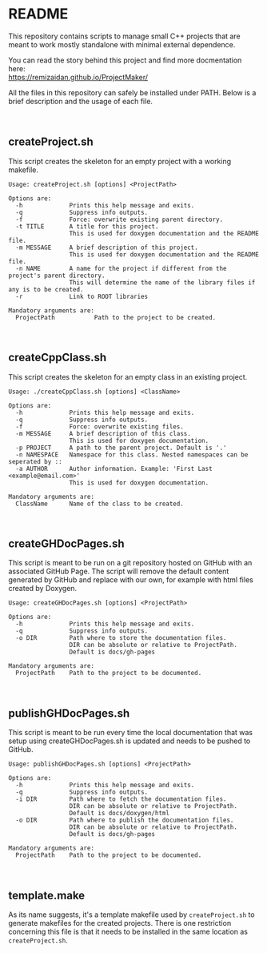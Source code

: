 README
======

This repository contains scripts to manage small C++ projects that are meant to work mostly standalone
with minimal external dependence.

You can read the story behind this project and find more docmentation here: <br>
<a href="https://remizaidan.github.io/ProjectMaker/">
https://remizaidan.github.io/ProjectMaker/
</a>

All the files in this repository can safely be installed under PATH.
Below is a brief description and the usage of each file.

<br>

createProject.sh
----------------

This script creates the skeleton for an empty project with a working makefile.

```
Usage: createProject.sh [options] <ProjectPath>

Options are:
  -h             Prints this help message and exits.
  -q             Suppress info outputs.
  -f             Force: overwrite existing parent directory. 
  -t TITLE       A title for this project.
                 This is used for doxygen documentation and the README file.
  -m MESSAGE     A brief description of this project.
                 This is used for doxygen documentation and the README file.
  -n NAME        A name for the project if different from the project's parent directory.
                 This will determine the name of the library files if any is to be created.
  -r             Link to ROOT libraries

Mandatory arguments are:
  ProjectPath           Path to the project to be created.
```

<br>


createCppClass.sh
----------------

This script creates the skeleton for an empty class in an existing project.

```
Usage: ./createCppClass.sh [options] <ClassName>

Options are:
  -h             Prints this help message and exits.
  -q             Suppress info outputs.
  -f             Force: overwrite existing files.
  -m MESSAGE     A brief description of this class.
                 This is used for doxygen documentation.
  -p PROJECT     A path to the parent project. Default is '.'
  -n NAMESPACE   Namespace for this class. Nested namespaces can be seperated by ::
  -a AUTHOR      Author information. Example: 'First Last <example@email.com>'
                 This is used for doxygen documentation.

Mandatory arguments are:
  ClassName      Name of the class to be created.
```

<br>


createGHDocPages.sh
-------------------

This script is meant to be run on a git repository hosted on GitHub with an associated GitHub Page.
The script will remove the default content generated by GitHub and replace with our own,
for example with html files created by Doxygen.

```
Usage: createGHDocPages.sh [options] <ProjectPath>

Options are:
  -h             Prints this help message and exits.
  -q             Suppress info outputs.
  -o DIR         Path where to store the documentation files.
                 DIR can be absolute or relative to ProjectPath.
                 Default is docs/gh-pages

Mandatory arguments are:
  ProjectPath    Path to the project to be documented.
```

<br>


publishGHDocPages.sh
--------------------

This script is meant to be run every time the local documentation that was setup using createGHDocPages.sh
is updated and needs to be pushed to GitHub.

```
Usage: publishGHDocPages.sh [options] <ProjectPath>

Options are:
  -h             Prints this help message and exits.
  -q             Suppress info outputs.
  -i DIR         Path where to fetch the documentation files.
                 DIR can be absolute or relative to ProjectPath.
                 Default is docs/doxygen/html
  -o DIR         Path where to publish the documentation files.
                 DIR can be absolute or relative to ProjectPath.
                 Default is docs/gh-pages

Mandatory arguments are:
  ProjectPath    Path to the project to be documented.
```

<br>


template.make
-------------

As its name suggests, it's a template makefile used by `createProject.sh` to generate makefiles for the created projects.
There is one restriction concerning this file is that it needs to be installed in the same location as `createProject.sh`.


